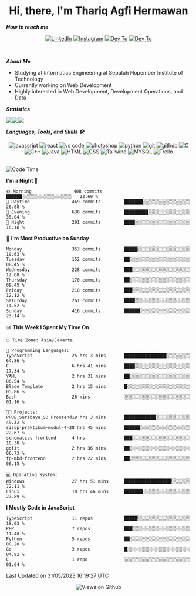 <div align="center">
  <h1>Hi, there, I'm Thariq Agfi Hermawan</h1>
</div>


***How to reach me***
<p align='center'>
   <a href="https://www.linkedin.com/in/thariqagfihermawan" target="_blank"><img src="https://img.shields.io/badge/LinkedIn-0077B5?style=for-the-badge&logo=linkedin&logoColor=white" alt="LinkedIn"></a>
   <a href="https://www.instagram.com/thoriqagfi" target="_blank"><img src="https://img.shields.io/badge/Instagram-E4405F?style=for-the-badge&logo=instagram&logoColor=white" alt="Instagram"></a>
   <a href="https://medium.com/@thoriq.aghfi60" target="_blank"><img src="https://img.shields.io/badge/Medium-12100E?style=for-the-badge&logo=medium&logoColor=white" alt="Dev To"></a>
   <a href="https://linktr.ee/thoriqagfi" target="_blank"><img src="https://img.shields.io/badge/linktree-1de9b6?style=for-the-badge&logo=linktree&logoColor=white" alt="Dev To"></a>
</p>

<br>

***About Me***
- Studying at Informatics Engineering at Sepuluh Nopember Institute of Technology
- Currently working on Web Development
- Highly interested in Web Development, Development Operations, and Data

***Statistics***

<!-- [![GitHub Streak](http://github-readme-streak-stats.herokuapp.com?user=thoriqagfi&theme=dark)](https://git.io/streak-stats) -->

<div align="center">
  <div style="display: flex;">
    <img src="http://github-readme-streak-stats.herokuapp.com?user=thoriqagfi&theme=chartreuse-dark"/>
    <img src="https://github-readme-stats.vercel.app/api/top-langs/?username=thoriqagfi&layout=compact&&theme=chartreuse-dark&langs_count=8)](https://github.com/thoriqagfi"/>
    <img src="https://github-readme-stats.vercel.app/api?username=thoriqagfi&show_icons=true&theme=chartreuse-dark"/>
  </div>
</div>

<!-- [![Top Langs](https://github-readme-stats.vercel.app/api/top-langs/?username=thoriqagfi&layout=compact&&theme=chartreuse-dark&langs_count=8)](https://github.com/thoriqagfi)
< ![Agfi's GitHub stats](https://github-readme-stats.vercel.app/api?username=thoriqagfi&show_icons=true&theme=chartreuse-dark) -->

***Languages, Tools, and Skills 🛠***

  <div align="center">
    <img src="https://img.shields.io/badge/JavaScript-F7DF1E?style=for-the-badge&logo=javascript&logoColor=black" alt="javascript" />
    <img src="https://img.shields.io/badge/React-61DAFB?style=for-the-badge&logo=react&logoColor=black" alt="react" />
    <img src="https://img.shields.io/badge/vs%20code-007ACC?style=for-the-badge&logo=visual%20studio%20code&logoColor=white" alt="vs code" />
    <img src="https://img.shields.io/badge/adobe%20photoshop-31A8FF?style=for-the-badge&logo=adobe%20photoshop&logoColor=white" alt="photoshop" />
    <img src="https://img.shields.io/badge/python-3776AB?style=for-the-badge&logo=python&logoColor=white" alt="python" />
    <img src="https://img.shields.io/badge/Git-F05032?style=for-the-badge&logo=git&logoColor=white" alt="git" />
    <img src="https://img.shields.io/badge/GitHub-100000?style=for-the-badge&logo=github&logoColor=white" alt="github" />
    <img src="https://img.shields.io/badge/c-%2300599C.svg?style=for-the-badge&logo=c&logoColor=white" alt="C" />
    <img src="https://img.shields.io/badge/c++-%2300599C.svg?style=for-the-badge&logo=c%2B%2B&logoColor=white" alt="C++" />
    <img src="https://img.shields.io/badge/Java-ED8B00?style=for-the-badge&logo=java&logoColor=white" alt="Java"/>
    <img src="https://img.shields.io/badge/HTML5-E34F26?style=for-the-badge&logo=html5&logoColor=white" alt="HTML" />
    <img src="https://img.shields.io/badge/CSS-239120?&style=for-the-badge&logo=css3&logoColor=white" alt ="CSS" />
    <img src="https://img.shields.io/badge/tailwindcss-%2338B2AC.svg?style=for-the-badge&logo=tailwind-css&logoColor=white" alt="Tailwind" />
    <img src="https://img.shields.io/badge/MySQL-00000F?style=for-the-badge&logo=mysql&logoColor=white" alt="MYSQL" />
    <img src="https://img.shields.io/badge/Trello-%23026AA7.svg?style=for-the-badge&logo=Trello&logoColor=white" alt="Trello" />
  </div><br>

<!--START_SECTION:waka-->
![Code Time](http://img.shields.io/badge/Code%20Time-431%20hrs%2056%20mins-blue)

**I'm a Night 🦉** 

```text
🌞 Morning                408 commits         ██████░░░░░░░░░░░░░░░░░░░   22.69 % 
🌆 Daytime                469 commits         ███████░░░░░░░░░░░░░░░░░░   26.08 % 
🌃 Evening                630 commits         █████████░░░░░░░░░░░░░░░░   35.04 % 
🌙 Night                  291 commits         ████░░░░░░░░░░░░░░░░░░░░░   16.18 % 
```
📅 **I'm Most Productive on Sunday** 

```text
Monday                   353 commits         █████░░░░░░░░░░░░░░░░░░░░   19.63 % 
Tuesday                  152 commits         ██░░░░░░░░░░░░░░░░░░░░░░░   08.45 % 
Wednesday                228 commits         ███░░░░░░░░░░░░░░░░░░░░░░   12.68 % 
Thursday                 170 commits         ██░░░░░░░░░░░░░░░░░░░░░░░   09.45 % 
Friday                   218 commits         ███░░░░░░░░░░░░░░░░░░░░░░   12.12 % 
Saturday                 261 commits         ████░░░░░░░░░░░░░░░░░░░░░   14.52 % 
Sunday                   416 commits         ██████░░░░░░░░░░░░░░░░░░░   23.14 % 
```


📊 **This Week I Spent My Time On** 

```text
🕑︎ Time Zone: Asia/Jakarta

💬 Programming Languages: 
TypeScript               25 hrs 3 mins       ████████████████░░░░░░░░░   64.86 % 
C                        6 hrs 41 mins       ████░░░░░░░░░░░░░░░░░░░░░   17.34 % 
YAML                     2 hrs 31 mins       ██░░░░░░░░░░░░░░░░░░░░░░░   06.54 % 
Blade Template           2 hrs 15 mins       █░░░░░░░░░░░░░░░░░░░░░░░░   05.86 % 
Bash                     26 mins             ░░░░░░░░░░░░░░░░░░░░░░░░░   01.16 % 

🐱‍💻 Projects: 
PPDB_Surabaya_SD_Frontend19 hrs 3 mins       ████████████░░░░░░░░░░░░░   49.32 % 
sisop-praktikum-modul-4-28 hrs 45 mins       ██████░░░░░░░░░░░░░░░░░░░   22.67 % 
schematics-frontend      4 hrs               ███░░░░░░░░░░░░░░░░░░░░░░   10.38 % 
gofit                    2 hrs 36 mins       ██░░░░░░░░░░░░░░░░░░░░░░░   06.73 % 
fp-mbd-frontend          2 hrs 22 mins       ██░░░░░░░░░░░░░░░░░░░░░░░   06.15 % 

💻 Operating System: 
Windows                  27 hrs 51 mins      ██████████████████░░░░░░░   72.11 % 
Linux                    10 hrs 46 mins      ███████░░░░░░░░░░░░░░░░░░   27.89 % 
```

**I Mostly Code in JavaScript** 

```text
TypeScript               11 repos            █████░░░░░░░░░░░░░░░░░░░░   18.03 % 
PHP                      7 repos             ███░░░░░░░░░░░░░░░░░░░░░░   11.48 % 
Python                   5 repos             ██░░░░░░░░░░░░░░░░░░░░░░░   08.20 % 
Go                       3 repos             █░░░░░░░░░░░░░░░░░░░░░░░░   04.92 % 
C                        1 repo              ░░░░░░░░░░░░░░░░░░░░░░░░░   01.64 % 
```




 Last Updated on 31/05/2023 16:19:27 UTC
<!--END_SECTION:waka-->

<div align="center">
<img src="https://komarev.com/ghpvc/?username=thoriqagfi&color=blue" alt="Views on Github" />
</div>
